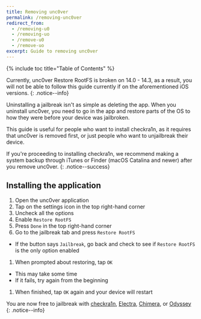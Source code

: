 ```yaml
---
title: Removing unc0ver
permalink: /removing-unc0ver
redirect_from:
  - /removing-u0
  - /removing-uo
  - /remove-u0
  - /remove-uo
excerpt: Guide to removing unc0ver
---
```


{% include toc title="Table of Contents" %}

Currently, unc0ver Restore RootFS is broken on 14.0 - 14.3, as a result, you will not be able to follow this guide currently if on the aforementioned iOS versions.
{: .notice--info}

Uninstalling a jailbreak isn't as simple as deleting the app. When you uninstall unc0ver, you need to go in the app and restore parts of the OS to how they were before your device was jailbroken.

This guide is useful for people who want to install checkra1n, as it requires that unc0ver is removed first, or just people who want to unjailbreak their device.

If you're proceeding to installing checkra1n, we recommend making a system backup through iTunes or Finder (macOS Catalina and newer) after you remove unc0ver.
{: .notice--success}

## Installing the application

1. Open the unc0ver application
1. Tap on the settings icon in the top right-hand corner
1. Uncheck all the options
1. Enable `Restore RootFS`
1. Press `Done` in the top right-hand corner
1. Go to the jailbreak tab and press `Restore RootFS`
  - If the button says `Jailbreak`, go back and check to see if `Restore RootFS` is the only option enabled
1. When prompted about restoring, tap `OK`
  - This may take some time
  - If it fails, try again from the beginning
1. When finished, tap `OK` again and your device will restart

You are now free to jailbreak with [checkra1n](installing-checkra1n), [Electra](installing-electra), [Chimera](installing-chimera), or [Odyssey](installing-odyssey)
{: .notice--info}
